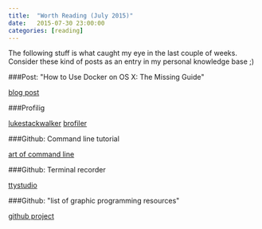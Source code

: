 ```yaml
---
title:  "Worth Reading (July 2015)"
date:   2015-07-30 23:00:00
categories: [reading]
---
```


The following stuff is what caught my eye in the last couple of weeks. Consider these kind of posts as an entry in my personal knowledge base ;)

###Post: "How to Use Docker on OS X: The Missing Guide"

[blog post](http://viget.com/extend/how-to-use-docker-on-os-x-the-missing-guide)

###Profilig

[lukestackwalker](http://lukestackwalker.sourceforge.net/)
[brofiler](http://brofiler.com/)

###Github: Command line tutorial

[art of command line](https://github.com/jlevy/the-art-of-command-line)

###Github: Terminal recorder

[ttystudio](https://github.com/chjj/ttystudio)

###Github: "list of graphic programming resources"

[github project](https://github.com/mattdesl/graphics-resources)